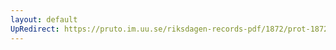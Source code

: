 ```yaml
---
layout: default
UpRedirect: https://pruto.im.uu.se/riksdagen-records-pdf/1872/prot-1872--fk--504/prot-1872--fk--504_048.pdf
---
```

